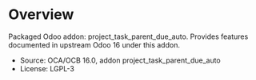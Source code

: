 # Overview

Packaged Odoo addon: project_task_parent_due_auto. Provides features documented in upstream Odoo 16 under this addon.

- Source: OCA/OCB 16.0, addon project_task_parent_due_auto
- License: LGPL-3
